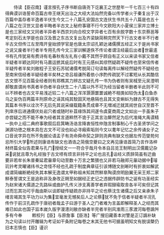 <!-- { "loadSidebar": true } -->
　　侍读【臣召南】谨言按孔子序书断自唐尧下讫襄王之世歴年一千七百三十有四得典谟训诰誓命百篇古帝王继天出治之大经大法灿然完备以传学者火于秦复出于汉百篇中盖存者半逸者半伏生今文二十八篇孔安国古文连伏生书共五十八篇是也五十八篇之在汉世又显者半晦者半古文上秘府事寝不行今文欧阳大小夏侯三家并立博士是也三家经文又同者半异者半西京刘向合校文字异者七百有余脱字数十东京蔡邕等考定刻石太学是也自汉及晋之东古文复出及齐梁缺简稍完然天下行古文者半不行者半古文但传江左至隋开皇始颁学官是也唐太宗诏孔颖达诸儒撰五经正义于是尚书家之说又废者半行者半专用孔传今文三家训解遂佚不传论者谓注经最后出者世最逺书有孔传犹易有费诗有毛春秋有左礼有小戴不其然乎顾自有正义以来读书家又信者半疑者半颖达同时有马嘉运摭其疵后时有王元感纠其缪然疑疏不疑传也至宋信传者半疑传者半矣刘敞程子王安石苏轼诸儒考脱简订句读每离传以解经然疑传不疑经也至南宋信经者半疑经者半矣林之竒吕祖谦所着依小序酌传疏犹不过畧短从长其酷信古文恨不见百篇全经者则有郑樵其力辨古文疑孔传一书为伪者则有吴棫至元吴澄明郝敬直谓尚书真者半伪者半自伏生二十八篇以外不可为经当留者半删者半此则不可以不辨者也古文平易浅近较二十八篇之浑浑灏灏噩噩诚絶不相类如较伪太白鱼赤乌之妄伪百两篇丰刑原命之诬其纯其駮固天地悬隔也且其文变蝌蚪为隷古不无得失其篇本书序以诠次不无后先其说采缀载籍条贯成章不无増减迁就其阅世自汉至晋不列庠序后进通儒伏处岩穴者或随时补苴缘饰其间遂令虞夏商周之文如出一手虽朱子亦尝疑之而不能不奉为经者其言道粹然不诡于正其言治犛然足为后代准绳大禹谟精一执中上绍二典府事歌叙后启箕畴汤诰言降衷恒性仲虺言制事制心千古圣贤学问之渊源功徳之根本具在古文不可没也如必寻瘢索垢则今文以耄年记忆之余传诵女子之口音讹字异在所不免据论语孟子有尧命舜命契之辞则尧典有缺文也据左传范燮苑何忌所引大学所述则康诰有缺文也酒诰之简俄空夔曰之文再见康诰首简乃言作洛梓材终篇全似告君果与孔门授经文一一符合乎哉月令本自吕览王制明出汉儒戴记杂采说犹且尊为礼经独于古文啧有烦言非持平之论也且孔诂经义质辞简虽有迂曲要非若牟长朱普秦延君軰章句动至数十万言之繁猥也又非若马融郑元軰动据中璿玑钤考灵曜诸纬书之竒怪不经也孔疏于制度典章征引该博随文剖晰时有折衷如解武成谓简编断絶经失其本解无逸谓太甲称祖未知其然觧臯陶谟庶明励翼无采王郑二家觧泰誓谓文王是追称非及身改正朔至如据经正史记之违据传辟防书之诞有功圣经实为赵宋诸大儒道之先路纵或曲护孔传义渉支离善学者弃瑕録瑜取舎各半可矣但记其过而忘其功可乎哉由斯以谈即疑传疑疏亦非持平之论也蔡沈生诸儒之后又亲承朱子绪言竭其生平功力以为集宜毫发无憾矣后人之论蔡犹不免于信者半疑者半况孔传作于前汉孔疏作于唐初者哉孟子曰游于圣人之门者难为言盖即解释圣人之经而其难已如此也国子监本嵗久版字漫漶刓敝亦缺者半完者半别风淮雨三豕渡河每卷譌舛多有今奉
　　敕校刋【臣】与原詹事【臣浩】等广搜旧藏善本对讐是正订譌补缺为之句读以付开雕辑为考证如干条附记每卷之末其无他书可据虽明知文有脱误槩仍旧本志慎也【臣】谨识











